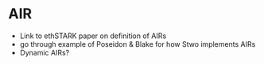 # AIR

- Link to ethSTARK paper on definition of AIRs
- go through example of Poseidon & Blake for how Stwo implements AIRs
- Dynamic AIRs?
